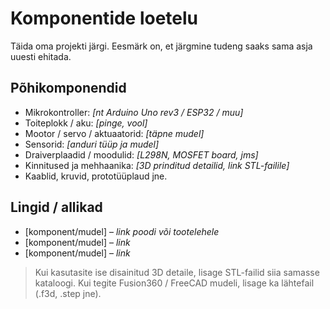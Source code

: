 # Komponentide loetelu

Täida oma projekti järgi. Eesmärk on, et järgmine tudeng saaks sama asja uuesti ehitada.

## Põhikomponendid
- Mikrokontroller: _[nt Arduino Uno rev3 / ESP32 / muu]_  
- Toiteplokk / aku: _[pinge, vool]_  
- Mootor / servo / aktuaatorid: _[täpne mudel]_  
- Sensorid: _[anduri tüüp ja mudel]_  
- Draiverplaadid / moodulid: _[L298N, MOSFET board, jms]_  
- Kinnitused ja mehhaanika: _[3D prinditud detailid, link STL-failile]_  
- Kaablid, kruvid, prototüüplaud jne.

## Lingid / allikad
- [komponent/mudel] – _link poodi või tootelehele_
- [komponent/mudel] – _link_
- [komponent/mudel] – _link_

> Kui kasutasite ise disainitud 3D detaile, lisage STL-failid siia samasse kataloogi.
> Kui tegite Fusion360 / FreeCAD mudeli, lisage ka lähtefail (.f3d, .step jne).
